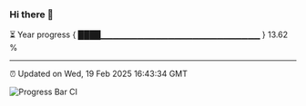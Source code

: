 ### Hi there 👋

⏳ Year progress { ████▁▁▁▁▁▁▁▁▁▁▁▁▁▁▁▁▁▁▁▁▁▁▁▁▁▁ } 13.62 %

---

⏰ Updated on Wed, 19 Feb 2025 16:43:34 GMT

![Progress Bar CI](https://github.com/IshwaranRudhara/GIT-ACTION/workflows/Progress%20Bar%20CI/badge.svg)
